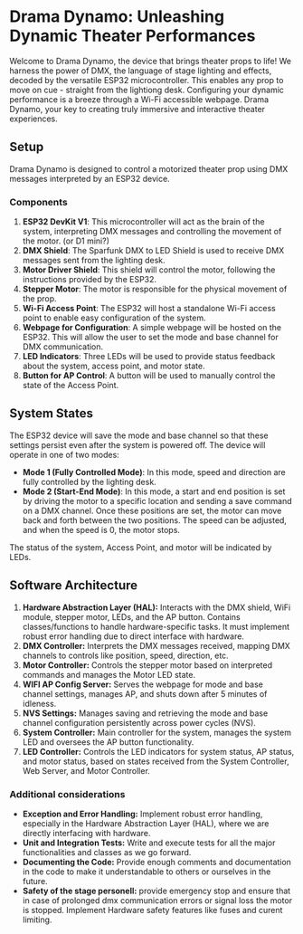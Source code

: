 # Drama Dynamo: Unleashing Dynamic Theater Performances

Welcome to Drama Dynamo, the device that brings theater props to life! We harness the power of DMX, the language of stage lighting and effects, decoded by the versatile ESP32 microcontroller. This enables any prop to move on cue - straight from the lightiong desk. Configuring your dynamic performance is a breeze through a Wi-Fi accessible webpage. Drama Dynamo, your key to creating truly immersive and interactive theater experiences.

## Setup

Drama Dynamo is designed to control a motorized theater prop using DMX messages interpreted by an ESP32 device.

### Components

1. **ESP32 DevKit V1**: This microcontroller will act as the brain of the system, interpreting DMX messages and controlling the movement of the motor. (or D1 mini?)
2. **DMX Shield**: The Sparfunk DMX to LED Shield is used to receive DMX messages sent from the lighting desk.
3. **Motor Driver Shield**: This shield will control the motor, following the instructions provided by the ESP32.
4. **Stepper Motor**: The motor is responsible for the physical movement of the prop.
5. **Wi-Fi Access Point**: The ESP32 will host a standalone Wi-Fi access point to enable easy configuration of the system.
6. **Webpage for Configuration**: A simple webpage will be hosted on the ESP32. This will allow the user to set the mode and base channel for DMX communication.
7. **LED Indicators**: Three LEDs will be used to provide status feedback about the system, access point, and motor state.
8. **Button for AP Control**: A button will be used to manually control the state of the Access Point.

## System States

The ESP32 device will save the mode and base channel so that these settings persist even after the system is powered off. The device will operate in one of two modes:

- **Mode 1 (Fully Controlled Mode)**: In this mode, speed and direction are fully controlled by the lighting desk.
- **Mode 2 (Start-End Mode)**: In this mode, a start and end position is set by driving the motor to a specific location and sending a save command on a DMX channel. Once these positions are set, the motor can move back and forth between the two positions. The speed can be adjusted, and when the speed is 0, the motor stops.

The status of the system, Access Point, and motor will be indicated by LEDs.

## Software Architecture

1. **Hardware Abstraction Layer (HAL):** Interacts with the DMX shield, WiFi module, stepper motor, LEDs, and the AP button. Contains classes/functions to handle hardware-specific tasks. It must implement robust error handling due to direct interface with hardware.
2. **DMX Controller:** Interprets the DMX messages received, mapping DMX channels to controls like position, speed, direction, etc.
3. **Motor Controller:** Controls the stepper motor based on interpreted commands and manages the Motor LED state.
4. **WIFI AP Config Server:** Serves the webpage for mode and base channel settings, manages AP, and shuts down after 5 minutes of idleness.
5. **NVS Settings:** Manages saving and retrieving the mode and base channel configuration persistently across power cycles (NVS).
6. **System Controller:** Main controller for the system, manages the system LED and oversees the AP button functionality.
7. **LED Controller:** Controls the LED indicators for system status, AP status, and motor status, based on states received from the System Controller, Web Server, and Motor Controller.

### Additional considerations

- **Exception and Error Handling:** Implement robust error handling, especially in the Hardware Abstraction Layer (HAL), where we are directly interfacing with hardware.
- **Unit and Integration Tests:** Write and execute tests for all the major functionalities and classes as we go forward.
- **Documenting the Code:** Provide enough comments and documentation in the code to make it understandable to others or ourselves in the future.
- **Safety of the stage personell:** provide emergency stop and ensure that in case of prolonged dmx communication errors or signal loss the motor is stopped. Implement Hardware safety features like fuses and curent limiting.
